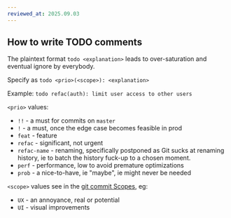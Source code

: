 ```yaml
---
reviewed_at: 2025.09.03
---
```


## How to write TODO comments

The plaintext format `todo <explanation>` leads to over-saturation and eventual ignore by everybody.

Specify as `todo <prio>(<scope>): <explanation>`

Example: `todo refac(auth): limit user access to other users`

`<prio>` values:
- `!!` - a must for commits on `master`
- `!` - a must, once the edge case becomes feasible in prod
- `feat` - feature
- `refac` - significant, not urgent
- `refac-name` - renaming, specifically postponed as Git sucks at renaming history, ie to batch the history fuck-up to a chosen moment. 
- `perf` - performance, low to avoid premature optimizations
- `prob` - a nice-to-have, ie "maybe", ie might never be needed

`<scope>` values see in the [git commit Scopes](/docs/git-commits.md#Scopes), eg:
- `UX` - an annoyance, real or potential
- `UI` - visual improvements
